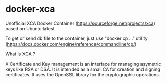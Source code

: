 # docker-xca
Unofficial XCA Docker Container (https://sourceforge.net/projects/xca) based on Ubuntu:latest.

To get or send db file to the container, just use "docker cp ..." utility (https://docs.docker.com/engine/reference/commandline/cp/)

What is XCA ?

X Certificate and Key management is an interface for managing asymetric keys like RSA or DSA. It is intended as a small CA for creation and signing certificates. It uses the OpenSSL library for the cryptographic operations.
